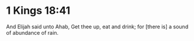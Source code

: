# 1 Kings 18:41

And Elijah said unto Ahab, Get thee up, eat and drink; for [there is] a sound of abundance of rain.